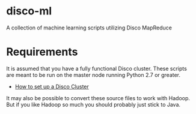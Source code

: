 # disco-ml
A collection of machine learning scripts utilizing Disco MapReduce

# Requirements
It is assumed that you have a fully functional Disco cluster. These scripts are meant to be run on the master node running Python 2.7 or greater.

- [How to set up a Disco Cluster](http://disco.readthedocs.io/en/latest/start/install.html)

It may also be possible to convert these source files to work with Hadoop. But if you like Hadoop so much you should probably just stick to Java.
